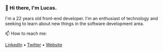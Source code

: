### 👋 Hi there, I'm Lucas. 

I'm a 22 years old front-end developer. I'm an enthusiast of technology and seeking to learn about new things in the software development area.

📫 How to reach me:  

[LinkedIn](https://www.linkedin.com/in/lucaspassini/) • [Twitter](https://twitter.com/lucaspassini_) • [Website](https://passini.vercel.app)



